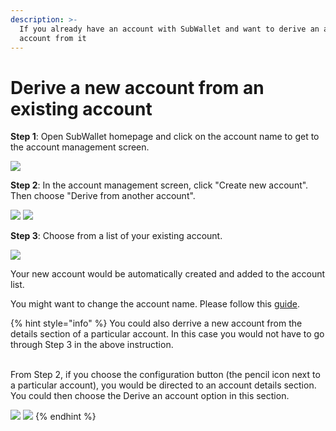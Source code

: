 ```yaml
---
description: >-
  If you already have an account with SubWallet and want to derive an additional
  account from it
---
```


# Derive a new account from an existing account

**Step 1**: Open SubWallet homepage and click on the account name to get to the account management screen.

![](<../../.gitbook/assets/image (63).png>)

**Step 2**: In the account management screen, click "Create new account". Then choose "Derive from another account".

![](<../../.gitbook/assets/image (59).png>) ![](<../../.gitbook/assets/image (43).png>)

**Step 3**: Choose from a list of your existing account.

![](<../../.gitbook/assets/image (24).png>)

Your new account would be automatically created and added to the account list.&#x20;

You might want to change the account name. Please follow this [guide](switch-between-accounts-and-change-account-name.md).



{% hint style="info" %}
You could also derrive a new account from the details section of a particular account. In this case you would not have to go through Step 3 in the above instruction.&#x20;

\
From Step 2, if you choose the configuration button (the pencil icon next to a particular account), you would be directed to an account details section. You could then choose the Derive an account option in this section.&#x20;

![](<../../.gitbook/assets/image (40).png>) ![](<../../.gitbook/assets/image (7) (4).png>)
{% endhint %}



